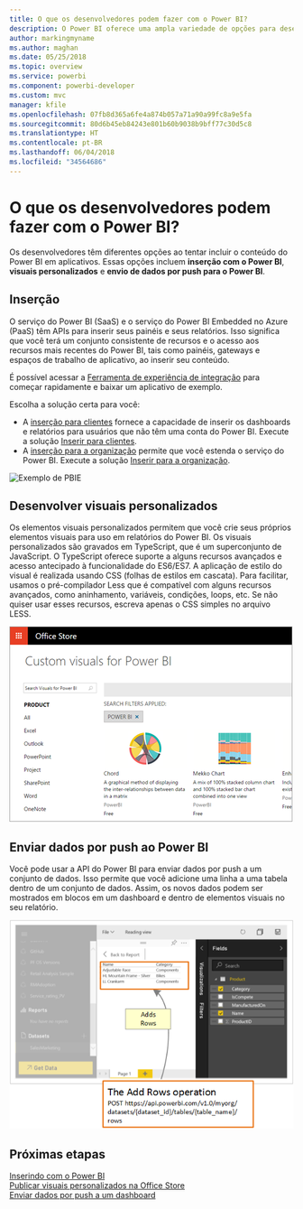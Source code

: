 ```yaml
---
title: O que os desenvolvedores podem fazer com o Power BI?
description: O Power BI oferece uma ampla variedade de opções para desenvolvedores. Isso vai desde a inserção até elementos visuais personalizados e conjuntos de dados de streaming.
author: markingmyname
ms.author: maghan
ms.date: 05/25/2018
ms.topic: overview
ms.service: powerbi
ms.component: powerbi-developer
ms.custom: mvc
manager: kfile
ms.openlocfilehash: 07fb8d365a6fe4a874b057a71a90a99fc8a9e5fa
ms.sourcegitcommit: 80d6b45eb84243e801b60b9038b9bff77c30d5c8
ms.translationtype: HT
ms.contentlocale: pt-BR
ms.lasthandoff: 06/04/2018
ms.locfileid: "34564686"
---
```

# <a name="what-can-developers-do-with-power-bi"></a>O que os desenvolvedores podem fazer com o Power BI?

Os desenvolvedores têm diferentes opções ao tentar incluir o conteúdo do Power BI em aplicativos. Essas opções incluem **inserção com o Power BI**, **visuais personalizados** e **envio de dados por push para o Power BI**.

## <a name="embedding"></a>Inserção
O serviço do Power BI (SaaS) e o serviço do Power BI Embedded no Azure (PaaS) têm APIs para inserir seus painéis e seus relatórios. Isso significa que você terá um conjunto consistente de recursos e o acesso aos recursos mais recentes do Power BI, tais como painéis, gateways e espaços de trabalho de aplicativo, ao inserir seu conteúdo.

É possível acessar a [Ferramenta de experiência de integração](https://aka.ms/embedsetup) para começar rapidamente e baixar um aplicativo de exemplo.

Escolha a solução certa para você:
* A [inserção para clientes](embedding.md#embedding-for-your-customers) fornece a capacidade de inserir os dashboards e relatórios para usuários que não têm uma conta do Power BI. Execute a solução [Inserir para clientes](https://aka.ms/embedsetup/AppOwnsData).
* A [inserção para a organização](embedding.md#embedding-for-your-organization) permite que você estenda o serviço do Power BI. Execute a solução [Inserir para a organização](https://aka.ms/embedsetup/UserOwnsData).

![Exemplo de PBIE](media/what-can-you-do/what-can-you-do-02.png)

## <a name="develop-custom-visuals"></a>Desenvolver visuais personalizados
Os elementos visuais personalizados permitem que você crie seus próprios elementos visuais para uso em relatórios do Power BI. Os visuais personalizados são gravados em TypeScript, que é um superconjunto de JavaScript. O TypeScript oferece suporte a alguns recursos avançados e acesso antecipado à funcionalidade do ES6/ES7. A aplicação de estilo do visual é realizada usando CSS (folhas de estilos em cascata). Para facilitar, usamos o pré-compilador Less que é compatível com alguns recursos avançados, como aninhamento, variáveis, condições, loops, etc. Se não quiser usar esses recursos, escreva apenas o CSS simples no arquivo LESS.

![Exemplo de CV](media/what-can-you-do/powerbi-custom-visual-store.png)

## <a name="push-data-into-power-bi"></a>Enviar dados por push ao Power BI
Você pode usar a API do Power BI para enviar dados por push a um conjunto de dados. Isso permite que você adicione uma linha a uma tabela dentro de um conjunto de dados. Assim, os novos dados podem ser mostrados em blocos em um dashboard e dentro de elementos visuais no seu relatório.

![Exemplo de envio de dados por push](media/what-can-you-do/powerbi-push-data.png)

## <a name="next-steps"></a>Próximas etapas
[Inserindo com o Power BI](embedding.md)  
[Publicar visuais personalizados na Office Store](office-store.md)  
[Enviar dados por push a um dashboard](walkthrough-push-data.md)
